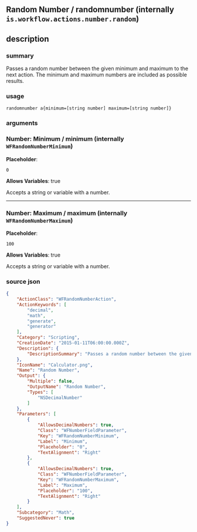
## Random Number / randomnumber (internally `is.workflow.actions.number.random`)



## description
### summary
Passes a random number between the given minimum and maximum to the next action. The minimum and maximum numbers are included as possible results.


### usage
`randomnumber a{minimum=[string number] maximum=[string number]}`

### arguments
### Number: Minimum / minimum (internally `WFRandomNumberMinimum`)
**Placeholder**:
```
0
```
**Allows Variables**: true



Accepts a string 
or variable
with a number.

---

### Number: Maximum / maximum (internally `WFRandomNumberMaximum`)
**Placeholder**:
```
100
```
**Allows Variables**: true



Accepts a string 
or variable
with a number.

### source json

```json
{
	"ActionClass": "WFRandomNumberAction",
	"ActionKeywords": [
		"decimal",
		"math",
		"generate",
		"generator"
	],
	"Category": "Scripting",
	"CreationDate": "2015-01-11T06:00:00.000Z",
	"Description": {
		"DescriptionSummary": "Passes a random number between the given minimum and maximum to the next action. The minimum and maximum numbers are included as possible results."
	},
	"IconName": "Calculator.png",
	"Name": "Random Number",
	"Output": {
		"Multiple": false,
		"OutputName": "Random Number",
		"Types": [
			"NSDecimalNumber"
		]
	},
	"Parameters": [
		{
			"AllowsDecimalNumbers": true,
			"Class": "WFNumberFieldParameter",
			"Key": "WFRandomNumberMinimum",
			"Label": "Minimum",
			"Placeholder": "0",
			"TextAlignment": "Right"
		},
		{
			"AllowsDecimalNumbers": true,
			"Class": "WFNumberFieldParameter",
			"Key": "WFRandomNumberMaximum",
			"Label": "Maximum",
			"Placeholder": "100",
			"TextAlignment": "Right"
		}
	],
	"Subcategory": "Math",
	"SuggestedNever": true
}
```
